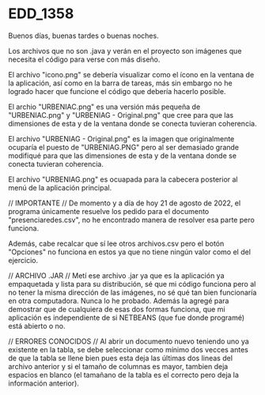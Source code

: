 # EDD_1358

Buenos días, buenas tardes o buenas noches.

Los archivos que no son .java y verán en el proyecto son imágenes que necesita el código para verse con más diseño.

El archivo "icono.png" se debería visualizar como el ícono en la ventana de la aplicación, así como en la barra de tareas, más sin embargo no he logrado hacer que funcione el código que debería hacerlo posible.

El archio "URBENIAC.png" es una versión más pequeña de "URBENIAC.png" y "URBENIAG - Original.png" que cree para que las dimensiones de esta y de la ventana donde se conecta tuvieran coherencia.

El archivo "URBENIAG - Original.png" es la imagen que originalmente ocuparía el puesto de "URBENIAG.PNG" pero al ser demasiado grande modifiqué para que las dimensiones de esta y de la ventana donde se conecta tuvieran coherencia.

El archivo "URBENIAG.png" es ocuapada para la cabecera posterior al menú de la aplicación principal.

// IMPORTANTE //
De momento y a día de hoy 21 de agosto de 2022, el programa únicamente resuelve los pedido para el documento "presenciaredes.csv", no he encontrado manera de resolver esa parte pero funciona.

Además, cabe recalcar que sí lee otros archivos.csv pero el botón "Opciones" no funciona en estos ya que no tiene ningún valor como el del ejercicio.

// ARCHIVO .JAR //
Metí ese archivo .jar ya que es la aplicación ya empaquetada y lista para su distribución, sé que mi código funciona pero al no tener la misma dirección de las imágenes, no sé qué tan bien funcionaría en otra computadora. Nunca lo he probado.
Además la agregé para demostrar que de cualquiera de esas dos formas funciona, que mi aplicación es independiente de si NETBEANS (que fue donde programé) está abierto o no.

// ERRORES CONOCIDOS //
Al abrir un documento nuevo teniendo uno ya existente en la tabla, se debe seleccionar como mínimo dos vecces antes de que la tabla se llene bien pues esta deja las últimas dos lineas del archivo anterior y si el tamaño de columnas es mayor, tambien deja espacios en blanco (el tamañano de la tabla es el correcto pero deja la información anterior).

